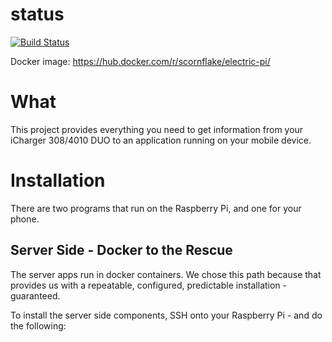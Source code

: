# status
[![Build Status](https://travis-ci.org/johncclayton/electric.svg?branch=master)](https://travis-ci.org/johncclayton/electric)

Docker image: https://hub.docker.com/r/scornflake/electric-pi/

# What
This project provides everything you need to get information from your iCharger 308/4010 DUO to an application
running on your mobile device.  

# Installation
There are two programs that run on the Raspberry Pi, and one for your phone.

## Server Side - Docker to the Rescue
The server apps run in docker containers.  We chose this path because that provides
us with a repeatable, configured, predictable installation - guaranteed.

To install the server side components, SSH onto your Raspberry Pi - and
do the following:


